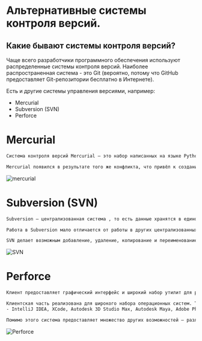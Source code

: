 # **Альтернативные системы контроля версий.**

## Какие бывают системы контроля версий?

Чаще всего разработчики программного обеспечения используют распределенные системы контроля версий. Наиболее распространенная система - это Git (вероятно, потому что GitHub предоставляет Git-репозитории бесплатно в Интернете). 

Есть и другие системы управления версиями, например:
- Mercurial
- Subversion (SVN) 
- Perforce

# Mercurial
```sh
Система контроля версий Mercurial — это набор написанных на языке Python скриптов, позволяющих сохранять различные версии кода в репозиториях.

Mercurial появился в результате того же конфликта, что привёл к созданию Git. Автором новой системы стал Мэт Мэкол (Matt Mackall)
```
![mercurial](merc.jpg)


# Subversion (SVN)

```sh
Subversion — централизованная система , то есть данные хранятся в едином хранилище. Хранилище может располагаться на локальном диске или на сетевом сервере.

Работа в Subversion мало отличается от работы в других централизованных системах управления версиями.

SVN делает возможным добавление, удаление, копирование и переименование как файлов, так и каталогов. При этом каждый вновь добавленный файл начинает жизнь с чистого листа, сохраняя собственную историю изменений.
```

![SVN](svn.png)

# Perforce

```sh
Клиент предоставляет графический интерфейс и широкий набор утилит для работы из командной строки. 

Клиентская часть реализована для широкого набора операционных систем. Также разработан большой набор плагинов, позволяющих интегрироваться с широким кругом сред разработки программного обеспечения и приложений других разработчиков: 
- IntelliJ IDEA, XCode, Autodesk 3D Studio Max, Autodesk Maya, Adobe Photoshop, Microsoft Office, Eclipse, emacs. 

Помимо этого система предоставляет множество других возможностей — различного вида извещения (notification), создание и обслуживание ветвей проекта (branching), с мощной системой слияний веток (merging), точки отката в базе данных (checkpoints) и взаимодействие с системами отслеживания ошибок (bug tracking).
```
![Perforce](perf.jpeg)